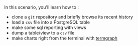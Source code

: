 In this scenario, you'll learn how to :

- clone a `git` repository and briefly browse its recent history
- load a `csv` file into a PostgreSQL table
- make some sql reporting with views
- dump a table/view to a `csv` file
- make charts right from the terminal with [termgraph](https://github.com/mkaz/termgraph)